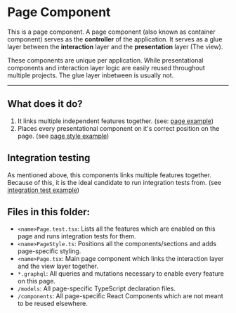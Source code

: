 # Page Component

This is a page component. A page component (also known as container component) serves as the **controller** of the application. It serves as a glue layer between the **interaction** layer and the **presentation** layer (The view).

These components are unique per application. While presentational components and interaction layer logic are easily reused throughout multiple projects. The glue layer inbetween is usually not.

---

## What does it do?
1. It links multiple independent features together. (see: [page example](https://github.com/ImLuze/frontend-architecture-demo/blob/main/src/pages/AlbumsPage.tsx))
2. Places every presentational component on it's correct position on the page. (see [page style example](https://github.com/ImLuze/frontend-architecture-demo/blob/main/src/pages/AlbumsPageStyle.ts))

## Integration testing
As mentioned above, this components links multiple features together. Because of this, it is the ideal candidate to run integration tests from. (see [integration test example](https://github.com/ImLuze/frontend-architecture-demo/blob/main/src/pages/AlbumsPage.test.tsx))

## Files in this folder:
* `<name>Page.test.tsx`: Lists all the features which are enabled on this page and runs integration tests for them.
* `<name>PageStyle.ts`: Positions all the components/sections and adds page-specific styling.
* `<name>Page.tsx`: Main page component which links the interaction layer and the view layer together.
* `*.graphql`: All queries and mutations necessary to enable every feature on this page.
* `/models`: All page-specific TypeScript declaration files.
* `/components`: All page-specific React Components which are not meant to be reused elsewhere.